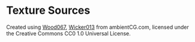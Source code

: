 

# Texture Sources

Created using [Wood067](https://ambientcg.com/view?id=Wood067), [Wicker013](ambientCG.com/a/Wicker013) from ambientCG.com,
licensed under the Creative Commons CC0 1.0 Universal License.
